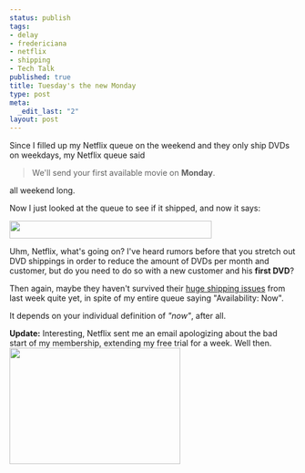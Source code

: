 ```yaml
--- 
status: publish
tags: 
- delay
- fredericiana
- netflix
- shipping
- Tech Talk
published: true
title: Tuesday's the new Monday
type: post
meta: 
  _edit_last: "2"
layout: post
---
```

Since I filled up my Netflix queue on the weekend and they only ship DVDs on weekdays, my Netflix queue said

<blockquote>We'll send your first available movie on <strong>Monday</strong>.</blockquote>

all weekend long.

Now I just looked at the queue to see if it shipped, and now it says:

<img src="http://fredericiana.com/wp-content/uploads/2008/08/netflix-ship-tuesday.jpg" alt="" title="Netflix: Shipping on Tuesday" width="355" height="31" class="alignnone size-full wp-image-1434" />

Uhm, Netflix, what's going on? I've heard rumors before that you stretch out DVD shippings in order to reduce the amount of DVDs per month and customer, but do you need to do so with a new customer and his <strong>first DVD</strong>?

Then again, maybe they haven't survived their <a href="http://www.cnbc.com/id/26200588">huge shipping issues</a> from last week quite yet, in spite of my entire queue saying "Availability: Now".

It depends on your individual definition of <em>"now"</em>, after all.

<strong>Update:</strong> Interesting, Netflix sent me an email apologizing about the bad start of my membership, extending my free trial for a week. Well then.
<a href="http://fredericiana.com/wp-content/uploads/2008/08/netflix-delayed.jpg"><img src="http://fredericiana.com/wp-content/uploads/2008/08/netflix-delayed-300x204.jpg" alt="" title="Netflix Apology for Delay" width="300" height="204" class="alignnone size-medium wp-image-1436" /></a>
